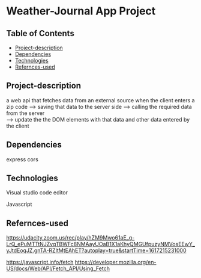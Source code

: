 # Weather-Journal App Project

## Table of Contents

* [Project-description](#Project-description)
* [Dependencies](#Dependencies)
* [Technologies](#Technologies)
* [Refernces-used](#Refernces-used)   

## Project-description
a web api that fetches data from an external source when the client enters a zip code 
 --> saving that data to the server side 
 --> calling the required data from the server  
 --> update the the DOM elements with that data and other data 
     entered by the client 

## Dependencies
express 
cors 

## Technologies
Visual studio code editor

Javascript 

## Refernces-used

https://udacity.zoom.us/rec/play/hZM9Mwo61aE_g-LrQ_ePuMTTtNJZvqTBWFc8NMAayUOaB1X1aKhyQMGUfpuzyNMVosEEwY_yJtdEoqJZ.gnTA-RZltMtEAhET?autoplay=true&startTime=1617215231000

https://javascript.info/fetch
https://developer.mozilla.org/en-US/docs/Web/API/Fetch_API/Using_Fetch


